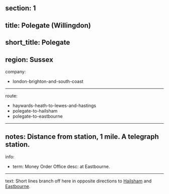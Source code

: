 section: 1
----
title: Polegate (Willingdon)
----
short_title: Polegate
----
region: Sussex
----
company:
- london-brighton-and-south-coast
----
route:
- haywards-heath-to-lewes-and-hastings
- polegate-to-hailsham
- polegate-to-eastbourne
----
notes: Distance from station, 1 mile. A telegraph station.
----
info:
- term: Money Order Office
  desc: at Eastbourne.
----
text: Short lines branch off here in opposite directions to [Hailsham](/stations/hailsham) and [Eastbourne](/stations/eastbourne).
